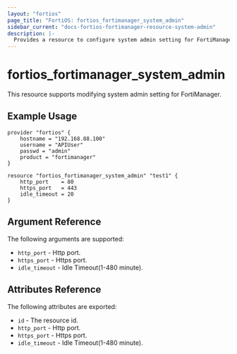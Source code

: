 ```yaml
---
layout: "fortios"
page_title: "FortiOS: fortios_fortimanager_system_admin"
sidebar_current: "docs-fortios-fortimanager-resource-system-admin"
description: |-
  Provides a resource to configure system admin setting for FortiManager.
---
```


# fortios_fortimanager_system_admin
This resource supports modifying system admin setting for FortiManager.

## Example Usage
```hcl
provider "fortios" {
	hostname = "192.168.88.100"
	username = "APIUser"
	passwd = "admin"
	product = "fortimanager"
}

resource "fortios_fortimanager_system_admin" "test1" {
	http_port    = 80
	https_port   = 443
	idle_timeout = 20
}
```

## Argument Reference
The following arguments are supported:

* `http_port` - Http port.
* `https_port` - Https port.
* `idle_timeout` - Idle Timeout(1-480 minute).

## Attributes Reference
The following attributes are exported:

* `id` - The resource id.
* `http_port` - Http port.
* `https_port` - Https port.
* `idle_timeout` - Idle Timeout(1-480 minute).
